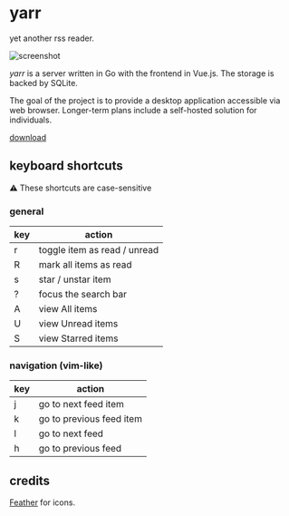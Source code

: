 # yarr

yet another rss reader.

![screenshot](https://github.com/nkanaev/yarr/blob/master/artwork/promo.png?raw=true)

*yarr* is a server written in Go with the frontend in Vue.js. The storage is backed by SQLite.

The goal of the project is to provide a desktop application accessible via web browser.
Longer-term plans include a self-hosted solution for individuals.

[download](https://github.com/nkanaev/yarr/releases/latest)

## keyboard shortcuts
:warning: These shortcuts are case-sensitive
### general
| key | action                       |
|-----|------------------------------|
| r   | toggle item as read / unread |
| R   | mark all items as read       |
| s   | star / unstar item           |
| ?   | focus the search bar         |
| A   | view All items               |
| U   | view Unread items            |
| S   | view Starred items           |
### navigation (vim-like)
| key | action                   |
|-----|--------------------------|
| j   | go to next feed item     |
| k   | go to previous feed item |
| l   | go to next feed          |
| h   | go to previous feed      |

## credits

[Feather](http://feathericons.com/) for icons.
